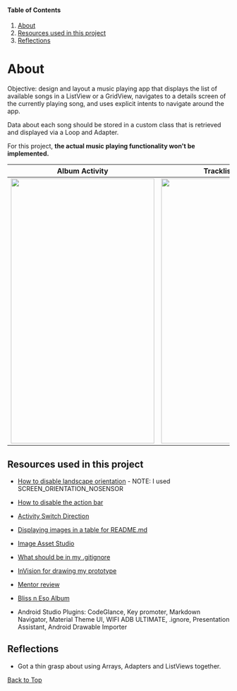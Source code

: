 #### Table of Contents
  1. [About](#about)
  2. [Resources used in this project](#resources-used-in-this-project)
  3. [Reflections](#reflections)

# About
  Objective: design and layout a music playing app that displays the list of available songs in a ListView or a GridView, navigates to a details screen of the currently playing song, and uses explicit intents to navigate around the app.

Data about each song should be stored in a custom class that is retrieved and displayed via a Loop and Adapter.

For this project, **the actual music playing functionality won't be implemented.**

Album Activity|Tracklist Activity
:-------------------------:|:-------------------------:
<img src="https://i.imgur.com/9clQvhP.jpg" width="325" height="600">  |  <img src="https://i.imgur.com/MiRrdJI.jpg" width="325" height="600">


## Resources used in this project

* [How to disable landscape orientation](https://stackoverflow.com/questions/6745797/how-to-set-entire-application-in-portrait-mode-only/9784269#9784269) - NOTE: I used SCREEN_ORIENTATION_NOSENSOR

* [How to disable the action bar](https://stackoverflow.com/questions/8456835/how-to-disable-action-bar-permanently/44754842#44754842)

* [Activity Switch Direction](https://stackoverflow.com/questions/5105126/android-activity-switch-direction/9747708#9747708)

* [Displaying images in a table for README.md](https://stackoverflow.com/a/24320279/8651044)

* [Image Asset Studio](https://developer.android.com/studio/write/image-asset-studio)

* [What should be in my .gitignore](https://stackoverflow.com/questions/16736856/what-should-be-in-my-gitignore-for-an-android-studio-project/17803964#17803964)

* [InVision for drawing my prototype](https://www.invisionapp.com/)

* [Mentor review]()

* [Bliss n Eso Album](https://en.wikipedia.org/wiki/Off_the_Grid_(Bliss_n_Eso_album)#Track_listing)

* Android Studio Plugins: CodeGlance, Key promoter, Markdown Navigator, Material Theme UI, WIFI ADB ULTIMATE, .ignore, Presentation Assistant, Android Drawable Importer

## Reflections

* Got a thin grasp about using Arrays, Adapters and ListViews together.

[Back to Top](#table-of-contents)
